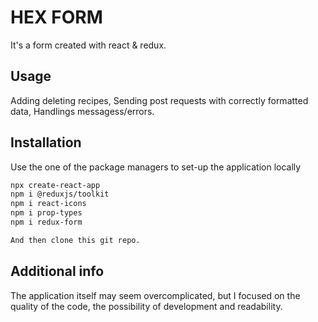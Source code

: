 # HEX FORM

It's a form created with react & redux.

## Usage

Adding deleting recipes,
Sending post requests with correctly formatted data,
Handlings messagess/errors.


## Installation

Use the one of the package managers to set-up the application locally

```bash
npx create-react-app
npm i @reduxjs/toolkit
npm i react-icons
npm i prop-types
npm i redux-form

And then clone this git repo.
```

## Additional info

The application itself may seem overcomplicated, but I focused on the quality of the code, the possibility of development and readability.